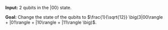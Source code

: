 **Input:** 2 qubits in the $|00\rangle$ state.

**Goal:** Change the state of the qubits to $\frac{1}{\sqrt{12}} \big(3|00\rangle + |01\rangle + |10\rangle + |11\rangle \big)$.
